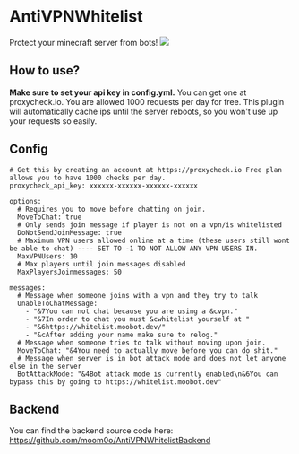 # AntiVPNWhitelist
Protect your minecraft server from bots!
<img src="https://bstats.org/signatures/bukkit/AntiVPNWhitelist.svg">
## How to use? 
**Make sure to set your api key in config.yml.** You can get one at proxycheck.io. You are allowed 1000 requests per day for free. This plugin will automatically cache ips until the server reboots, so you won't use up your requests so easily.
## Config
```
# Get this by creating an account at https://proxycheck.io Free plan allows you to have 1000 checks per day.
proxycheck_api_key: xxxxxx-xxxxxx-xxxxxx-xxxxxx

options:
  # Requires you to move before chatting on join.
  MoveToChat: true
  # Only sends join message if player is not on a vpn/is whitelisted
  DoNotSendJoinMessage: true
  # Maximum VPN users allowed online at a time (these users still wont be able to chat) ---- SET TO -1 TO NOT ALLOW ANY VPN USERS IN.
  MaxVPNUsers: 10
  # Max players until join messages disabled
  MaxPlayersJoinmessages: 50

messages:
  # Message when someone joins with a vpn and they try to talk
  UnableToChatMessage:
    - "&7You can not chat because you are using a &cvpn."
    - "&7In order to chat you must &cwhitelist yourself at "
    - "&6https://whitelist.moobot.dev/"
    - "&cAfter adding your name make sure to relog."
  # Message when someone tries to talk without moving upon join.
  MoveToChat: "&4You need to actually move before you can do shit."
  # Message when server is in bot attack mode and does not let anyone else in the server
  BotAttackMode: "&4Bot attack mode is currently enabled\n&6You can bypass this by going to https://whitelist.moobot.dev"
  ```
  
## Backend
You can find the backend source code here: https://github.com/moom0o/AntiVPNWhitelistBackend

